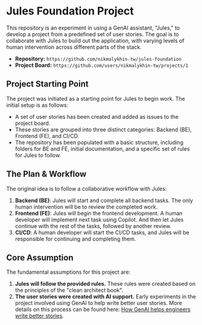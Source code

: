 # Jules Foundation Project

This repository is an experiment in using a GenAI assistant, "Jules," to develop a project from a predefined set of user stories. The goal is to collaborate with Jules to build out the application, with varying levels of human intervention across different parts of the stack.

- **Repository:** `https://github.com/nikmalykhin-tw/jules-foundation` 
- **Project Board:** `https://github.com/users/nikmalykhin-tw/projects/1` 

## Project Starting Point

The project was initiated as a starting point for Jules to begin work. The initial setup is as follows:
- A set of user stories has been created and added as issues to the project board.
- These stories are grouped into three distinct categories: Backend (BE), Frontend (FE), and CI/CD.
- The repository has been populated with a basic structure, including folders for BE and FE, initial documentation, and a specific set of rules for Jules to follow.

## The Plan & Workflow

The original idea is to follow a collaborative workflow with Jules:

1.  **Backend (BE)**: Jules will start and complete all backend tasks. The only human intervention will be to review the completed work.
2.  **Frontend (FE)**: Jules will begin the frontend development. A human developer will  implement next task using Copilot. And then let Jules continue with the rest of the tasks, followed by another review.
3.  **CI/CD**: A human developer will start the CI/CD tasks, and Jules will be responsible for continuing and completing them.

## Core Assumption

The fundamental assumptions for this project are:

1.  **Jules will follow the provided rules.** These rules were created based on the principles of the "clean architect book".
2.  **The user stories were created with AI support.** Early experiments in the project involved using GenAI to help write better user stories. More details on this process can be found here: [How GenAI helps engineers write better stories](https://nik1379616.substack.com/p/how-genai-helps-engineers-write-better).